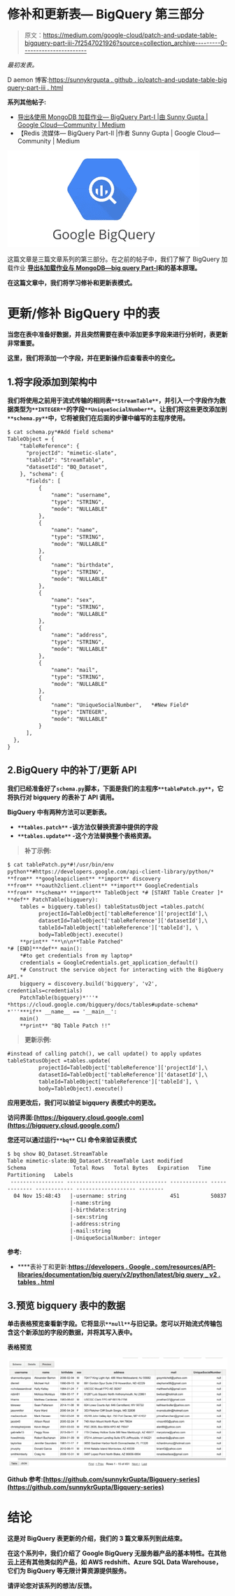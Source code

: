 # 修补和更新表— BigQuery 第三部分

> 原文：<https://medium.com/google-cloud/patch-and-update-table-bigquery-part-iii-7f2547021926?source=collection_archive---------0----------------------->

*最初发表。*

D aemon 博客:[https://sunnykrgupta . github . io/patch-and-update-table-big query-part-iii . html](https://sunnykrgupta.github.io/patch-and-update-table-bigquery-part-iii.html)

**系列其他帖子:**

*   [导出&使用 MongoDB 加载作业— BigQuery Part-I |由 Sunny Gupta | Google Cloud—Community | Medium](/google-cloud/export-load-job-with-mongodb-bigquery-part-i-64a00eb5266b)
*   【Redis 流媒体— BigQuery Part-II |作者 Sunny Gupta | Google Cloud—Community | Medium

![](img/137637c2cef70d1d7737dd34c3d92614.png)

这篇文章是三篇文章系列的第三部分。在之前的帖子中，我们了解了 BigQuery 加载作业 [**导出&加载作业与 MongoDB—big query Part-I**](https://sunnykrgupta.github.io/export-load-job-with-mongodb-bigquery-part-i.html)**和的基本原理。**

**在这篇文章中，我们将学习修补和更新表模式。**

# **更新/修补 BigQuery 中的表**

**当您在表中准备好数据，并且突然需要在表中添加更多字段来进行分析时，表更新非常重要。**

**这里，我们将添加一个字段，并在更新操作后查看表中的变化。**

## **1.将字段添加到架构中**

**我们将使用之前用于流式传输的相同表`**StreamTable**`，并引入一个字段作为数据类型为`**INTEGER**`的字段`**UniqueSocialNumber**`。让我们将这些更改添加到`**schema.py**`中，它将被我们在后面的步骤中编写的主程序使用。**

```
$ cat schema.py*#Add field schema*
TableObject = {
    "tableReference": {
      "projectId": "mimetic-slate",
      "tableId": "StreamTable",
      "datasetId": "BQ_Dataset",
    }, "schema": {
      "fields": [
          {
              "name": "username",
              "type": "STRING",
              "mode": "NULLABLE"
          },
          {
              "name": "name",
              "type": "STRING",
              "mode": "NULLABLE"
          },
          {
              "name": "birthdate",
              "type": "STRING",
              "mode": "NULLABLE"
          },
          {
              "name": "sex",
              "type": "STRING",
              "mode": "NULLABLE"
          },
          {
              "name": "address",
              "type": "STRING",
              "mode": "NULLABLE"
          },
          {
              "name": "mail",
              "type": "STRING",
              "mode": "NULLABLE"
          },
          {
              "name": "UniqueSocialNumber",   *#New Field*
              "type": "INTEGER",
              "mode": "NULLABLE"
          }
      ],
  },
}
```

## **2.BigQuery 中的补丁/更新 API**

**我们已经准备好了`schema.py`脚本，下面是我们的主程序`**tablePatch.py**`，它将执行对 bigquery 的表补丁 API 调用。**

**BigQuery 中有两种方法可以更新表。**

*   **`**tables.patch**` -该方法仅替换资源中提供的字段**
*   **`**tables.update**` -这个方法替换整个表格资源。**

> ****补丁示例:****

```
$ cat tablePatch.py*#!/usr/bin/env python**#https://developers.google.com/api-client-library/python/*
**from** **googleapiclient** **import** discovery
**from** **oauth2client.client** **import** GoogleCredentials
**from** **schema** **import** TableObject *# [START Table Creater ]*
**def** PatchTable(bigquery):
    tables = bigquery.tables() tableStatusObject =tables.patch(                         
          projectId=TableObject['tableReference']['projectId'],\
          datasetId=TableObject['tableReference']['datasetId'],\
          tableId=TableObject['tableReference']['tableId'], \
          body=TableObject).execute()
    **print** "**\n\n**Table Patched"
*# [END]***def** main():
    *#to get credentials from my laptop*
    credentials = GoogleCredentials.get_application_default()
    *# Construct the service object for interacting with the BigQuery API.*
    bigquery = discovery.build('bigquery', 'v2', credentials=credentials)
    PatchTable(bigquery)*'''*
*https://cloud.google.com/bigquery/docs/tables#update-schema*
*'''***if** __name__ == '__main__':
    main()
    **print** "BQ Table Patch !!"
```

> **更新示例:**

```
#instead of calling patch(), we call update() to apply updates
tableStatusObject =tables.update(                         
          projectId=TableObject['tableReference']['projectId'],\
          datasetId=TableObject['tableReference']['datasetId'],\
          tableId=TableObject['tableReference']['tableId'], \
          body=TableObject).execute()
```

**应用更改后，我们可以验证 bigquery 表模式中的更改。**

**访问界面:[https://bigquery.cloud.google.com](https://bigquery.cloud.google.com/)**

**您还可以通过运行`**bq**` CLI 命令来验证表模式**

```
$ bq show BQ_Dataset.StreamTable
Table mimetic-slate:BQ_Dataset.StreamTable Last modified                Schema               Total Rows   Total Bytes   Expiration   Time Partitioning   Labels  
 ----------------- -------------------------------- ------------ ------------- ------------ ------------------- --------
  04 Nov 15:48:43   |-username: string              451          50837                                                  
                    |-name:string                                                                                      
                    |-birthdate:string                                                                                 
                    |-sex:string                                                                                       
                    |-address:string                                                                                   
                    |-mail:string                                                                                      
                    |-UniqueSocialNumber: integer
```

****参考**:**

*   ****表补丁和更新:**[https://developers . Google . com/resources/API-libraries/documentation/big query/v2/python/latest/big query _ v2 . tables . html](https://developers.google.com/resources/api-libraries/documentation/bigquery/v2/python/latest/bigquery_v2.tables.html)**

## **3.预览 bigquery 表中的数据**

**单击表格预览查看新字段。它将显示`**null**`与旧记录。您可以开始流式传输包含这个新添加的字段的数据，并将其写入表中。**

****表格预览****

**![](img/446adc723046997e112791c3cb683697.png)**

****Github 参考**:[https://github.com/sunnykrGupta/Bigquery-series](https://github.com/sunnykrGupta/Bigquery-series)**

# **结论**

**这是对 BigQuery 表更新的介绍，我们的 3 篇文章系列到此结束。**

**在这个系列中，我们介绍了 Google BigQuery 无服务器产品的基本特性。在其他云上还有其他类似的产品，如 AWS redshift、Azure SQL Data Warehouse，它们为 BigQuery 等无限计算资源提供服务。**

**请评论您对该系列的想法/反馈。**